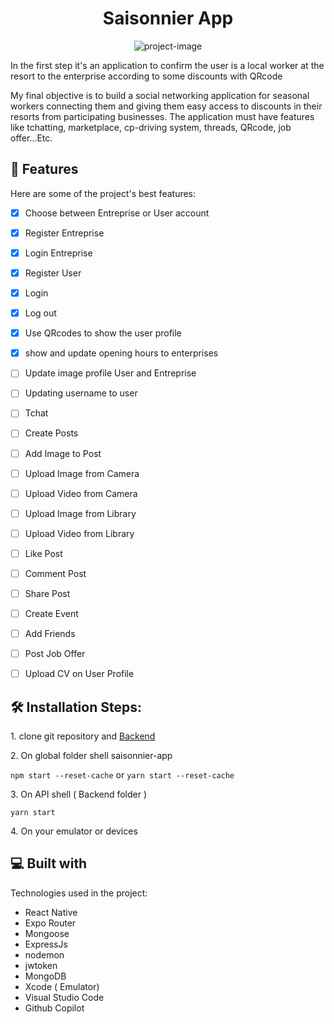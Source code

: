 <h1 align="center" id="title">Saisonnier App</h1>

<p align="center"><img src="https://socialify.git.ci/Deuli-P/saisonnier-app/image?language=1&amp;owner=1&amp;name=1&amp;stargazers=1&amp;theme=Light" alt="project-image"></p>


<p id='description'> In the first step it's an application to confirm the user is a local worker at the resort to the enterprise according to some discounts with QRcode </p>

<p id="description">My final objective is to build a social networking application for seasonal workers connecting them and giving them easy access to discounts in their resorts from participating businesses. 
  The application must have features like tchatting, marketplace, cp-driving system, threads, QRcode, job offer...Etc.
</p>
  
  
<h2>🧐 Features</h2>

Here are some of the project's best features:

*   [x] Choose between Entreprise or User account
*   [x] Register Entreprise
*   [x] Login Entreprise
*   [x] Register User
*   [x] Login
*   [x] Log out
*   [x] Use QRcodes to show the user profile
*   [x] show and update opening hours to enterprises
*   [ ] Update image profile User and Entreprise
*   [ ] Updating username to user 
*   [ ] Tchat
*   [ ] Create Posts
*   [ ] Add Image to Post
*   [ ] Upload Image from Camera
*   [ ] Upload Video from Camera
*   [ ] Upload Image from Library
*   [ ] Upload Video from Library
*   [ ] Like Post
*   [ ] Comment Post
*   [ ] Share Post
*   [ ] Create Event
*   [ ] Add Friends
*   [ ] Post Job Offer
*   [ ] Upload CV on User Profile
        

<h2>🛠️ Installation Steps:</h2>

<p>1. clone git repository and <a href="https://github.com/Deuli-P/Backend-Saisonnier">Backend</a></p>

<p>2. On global folder shell saisonnier-app</p>

```npm start --reset-cache``` 
  or 
  ```yarn start --reset-cache```

<p>3. On API shell ( Backend folder )</p>

```
yarn start
```

<p>4. On your emulator or devices</p>

  
  
<h2>💻 Built with</h2>

Technologies used in the project:

*   React Native
*   Expo Router
*   Mongoose
*   ExpressJs
*   nodemon
*   jwtoken
*   MongoDB
*   Xcode ( Emulator)
*   Visual Studio Code
*   Github Copilot
